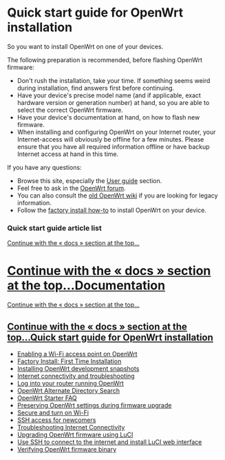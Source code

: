 # Quick start guide for OpenWrt installation

So you want to install OpenWrt on one of your devices.

The following preparation is recommended, before flashing OpenWrt firmware:

- Don't rush the installation, take your time. If something seems weird during installation, find answers first before continuing.
- Have your device's precise model name (and if applicable, exact hardware version or generation number) at hand, so you are able to select the correct OpenWrt firmware.
- Have your device's documentation at hand, on how to flash new firmware.
- When installing and configuring OpenWrt on your Internet router, your Internet-access will obviously be offline for a few minutes. Please ensure that you have all required information offline or have backup Internet access at hand in this time.

If you have any questions:

- Browse this site, especially the [User guide](/docs/guide-user/start "docs:guide-user:start") section.
- Feel free to ask in the [OpenWrt forum](/contact#forum "contact").
- You can also consult the [old OpenWrt wiki](/historicalwiki "historicalwiki") if you are looking for legacy information.
- Follow the [factory install how-to](/docs/guide-quick-start/factory_installation "docs:guide-quick-start:factory_installation") to install OpenWrt on your device.

### Quick start guide article list

[Continue with the « docs » section at the top...](#top-709748092 "Continue with the « docs » section at the top...")

# [Continue with the « docs » section at the top...](#top-709748092 "Continue with the « docs » section at the top...")[Documentation](/docs/start "docs:start")

[Continue with the « docs » section at the top...](#top-709748092 "Continue with the « docs » section at the top...")

## [Continue with the « docs » section at the top...](#top-709748092 "Continue with the « docs » section at the top...")[Quick start guide for OpenWrt installation](/docs/guide-quick-start/start "docs:guide-quick-start:start")

- [Enabling a Wi-Fi access point on OpenWrt](/docs/guide-quick-start/basic_wifi "docs:guide-quick-start:basic_wifi")
- [Factory Install: First Time Installation](/docs/guide-quick-start/factory_installation "docs:guide-quick-start:factory_installation")
- [Installing OpenWrt development snapshots](/docs/guide-quick-start/developmentinstallation "docs:guide-quick-start:developmentinstallation")
- [Internet connectivity and troubleshooting](/docs/guide-quick-start/checks_and_troubleshooting "docs:guide-quick-start:checks_and_troubleshooting")
- [Log into your router running OpenWrt](/docs/guide-quick-start/walkthrough_login "docs:guide-quick-start:walkthrough_login")
- [OpenWrt Alternate Directory Search](/docs/guide-quick-start/alternate-directory-search "docs:guide-quick-start:alternate-directory-search")
- [OpenWrt Starter FAQ](/docs/guide-quick-start/starterfaq "docs:guide-quick-start:starterfaq")
- [Preserving OpenWrt settings during firmware upgrade](/docs/guide-quick-start/admingui_sysupgrade_keepsettings "docs:guide-quick-start:admingui_sysupgrade_keepsettings")
- [Secure and turn on Wi-Fi](/docs/guide-quick-start/walkthrough_wifi "docs:guide-quick-start:walkthrough_wifi")
- [SSH access for newcomers](/docs/guide-quick-start/sshadministration "docs:guide-quick-start:sshadministration")
- [Troubleshooting Internet Connectivity](/docs/guide-quick-start/troubleshooting_internetconnectivity "docs:guide-quick-start:troubleshooting_internetconnectivity")
- [Upgrading OpenWrt firmware using LuCI](/docs/guide-quick-start/sysupgrade.luci "docs:guide-quick-start:sysupgrade.luci")
- [Use SSH to connect to the internet and install LuCI web interface](/docs/guide-quick-start/ssh_connect_to_the_internet_and_install_luci "docs:guide-quick-start:ssh_connect_to_the_internet_and_install_luci")
- [Verifying OpenWrt firmware binary](/docs/guide-quick-start/verify_firmware_checksum "docs:guide-quick-start:verify_firmware_checksum")

